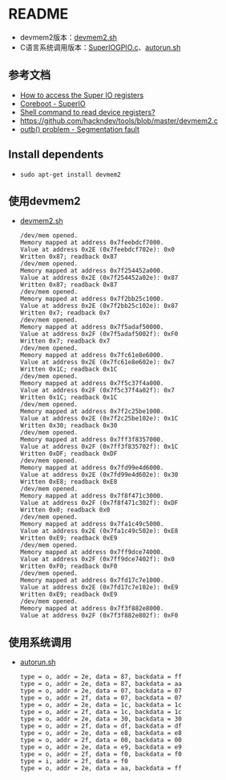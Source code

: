 # README

* devmem2版本：[devmem2.sh](devmem2.sh)
* C语言系统调用版本：[SuperIOGPIO.c](SuperIOGPIO.c)、[autorun.sh](autorun.sh)


## 参考文档

* [How to access the Super IO registers](http://fengweizhang.blogspot.jp/2013/04/how-to-access-super-io-registers.html)
* [Coreboot - SuperIO](http://coreboot.blogspot.jp/2009/01/coreboot-superio.html)
* [Shell command to read device registers?](https://unix.stackexchange.com/questions/4948/shell-command-to-read-device-registers)
* https://github.com/hackndev/tools/blob/master/devmem2.c
* [outb() problem - Segmentation fault](http://forums.justlinux.com/showthread.php?127692-outb()-problem-Segmentation-fault)

## Install dependents

* `sudo apt-get install devmem2`

## 使用devmem2

* [devmem2.sh](devmem2.sh)
  ```
  /dev/mem opened.
  Memory mapped at address 0x7feebdcf7000.
  Value at address 0x2E (0x7feebdcf702e): 0x0
  Written 0x87; readback 0x87
  /dev/mem opened.
  Memory mapped at address 0x7f254452a000.
  Value at address 0x2E (0x7f254452a02e): 0x87
  Written 0x87; readback 0x87
  /dev/mem opened.
  Memory mapped at address 0x7f2bb25c1000.
  Value at address 0x2E (0x7f2bb25c102e): 0x87
  Written 0x7; readback 0x7
  /dev/mem opened.
  Memory mapped at address 0x7f5adaf50000.
  Value at address 0x2F (0x7f5adaf5002f): 0xF0
  Written 0x7; readback 0x7
  /dev/mem opened.
  Memory mapped at address 0x7fc61e8e6000.
  Value at address 0x2E (0x7fc61e8e602e): 0x7
  Written 0x1C; readback 0x1C
  /dev/mem opened.
  Memory mapped at address 0x7f5c37f4a000.
  Value at address 0x2F (0x7f5c37f4a02f): 0x7
  Written 0x1C; readback 0x1C
  /dev/mem opened.
  Memory mapped at address 0x7f2c25be1000.
  Value at address 0x2E (0x7f2c25be102e): 0x1C
  Written 0x30; readback 0x30
  /dev/mem opened.
  Memory mapped at address 0x7ff3f8357000.
  Value at address 0x2F (0x7ff3f835702f): 0x1C
  Written 0xDF; readback 0xDF
  /dev/mem opened.
  Memory mapped at address 0x7fd99e4d6000.
  Value at address 0x2E (0x7fd99e4d602e): 0x30
  Written 0xE8; readback 0xE8
  /dev/mem opened.
  Memory mapped at address 0x7f8f471c3000.
  Value at address 0x2F (0x7f8f471c302f): 0xDF
  Written 0x0; readback 0x0
  /dev/mem opened.
  Memory mapped at address 0x7fa1c49c5000.
  Value at address 0x2E (0x7fa1c49c502e): 0xE8
  Written 0xE9; readback 0xE9
  /dev/mem opened.
  Memory mapped at address 0x7ff9dce74000.
  Value at address 0x2F (0x7ff9dce7402f): 0x0
  Written 0xF0; readback 0xF0
  /dev/mem opened.
  Memory mapped at address 0x7fd17c7e1000.
  Value at address 0x2E (0x7fd17c7e102e): 0xE9
  Written 0xE9; readback 0xE9
  /dev/mem opened.
  Memory mapped at address 0x7f3f882e8000.
  Value at address 0x2F (0x7f3f882e802f): 0xF0
  ```

## 使用系统调用

* [autorun.sh](autorun.sh)
  ```
  type = o, addr = 2e, data = 87, backdata = ff
  type = o, addr = 2e, data = 87, backdata = aa
  type = o, addr = 2e, data = 07, backdata = 07
  type = o, addr = 2f, data = 07, backdata = 07
  type = o, addr = 2e, data = 1c, backdata = 1c
  type = o, addr = 2f, data = 1c, backdata = 1c
  type = o, addr = 2e, data = 30, backdata = 30
  type = o, addr = 2f, data = df, backdata = df
  type = o, addr = 2e, data = e8, backdata = e8
  type = o, addr = 2f, data = 00, backdata = 00
  type = o, addr = 2e, data = e9, backdata = e9
  type = o, addr = 2f, data = f0, backdata = f0
  type = i, addr = 2f, data = f0
  type = o, addr = 2e, data = aa, backdata = ff
  ```

